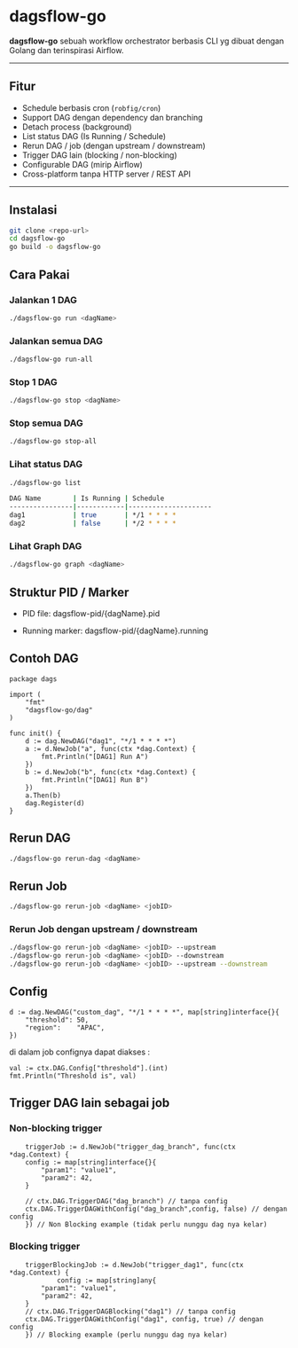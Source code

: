 # dagsflow-go

**dagsflow-go** sebuah workflow orchestrator berbasis CLI yg dibuat dengan Golang dan terinspirasi Airflow.

---

## Fitur
- Schedule berbasis cron (`robfig/cron`)
- Support DAG dengan dependency dan branching
- Detach process (background)
- List status DAG (Is Running / Schedule)
- Rerun DAG / job (dengan upstream / downstream)
- Trigger DAG lain (blocking / non-blocking)
- Configurable DAG (mirip Airflow)
- Cross-platform tanpa HTTP server / REST API

---

## Instalasi

```bash
git clone <repo-url>
cd dagsflow-go
go build -o dagsflow-go
```

## Cara Pakai

### Jalankan 1 DAG

```bash
./dagsflow-go run <dagName>
```

### Jalankan semua DAG

```bash
./dagsflow-go run-all
```

### Stop 1 DAG

```bash
./dagsflow-go stop <dagName>
```

### Stop semua DAG

```bash
./dagsflow-go stop-all
```

### Lihat status DAG

```bash
./dagsflow-go list
```

```bash
DAG Name        | Is Running | Schedule
----------------|------------|---------------------
dag1            | true       | */1 * * * *
dag2            | false      | */2 * * * *
```

### Lihat Graph DAG

```bash
./dagsflow-go graph <dagName>
```

## Struktur PID / Marker

- PID file: dagsflow-pid/{dagName}.pid

- Running marker: dagsflow-pid/{dagName}.running

## Contoh DAG

```golang
package dags

import (
	"fmt"
	"dagsflow-go/dag"
)

func init() {
	d := dag.NewDAG("dag1", "*/1 * * * *")
	a := d.NewJob("a", func(ctx *dag.Context) {
		fmt.Println("[DAG1] Run A")
	})
	b := d.NewJob("b", func(ctx *dag.Context) {
		fmt.Println("[DAG1] Run B")
	})
	a.Then(b)
	dag.Register(d)
}
```

## Rerun DAG
```bash
./dagsflow-go rerun-dag <dagName>
```
## Rerun Job
```bash
./dagsflow-go rerun-job <dagName> <jobID>
```
### Rerun Job dengan upstream / downstream

```bash
./dagsflow-go rerun-job <dagName> <jobID> --upstream
./dagsflow-go rerun-job <dagName> <jobID> --downstream
./dagsflow-go rerun-job <dagName> <jobID> --upstream --downstream
```

## Config

```golang
d := dag.NewDAG("custom_dag", "*/1 * * * *", map[string]interface{}{
	"threshold": 50,
	"region":    "APAC",
})
```
di dalam job confignya dapat diakses :

```golang
val := ctx.DAG.Config["threshold"].(int)
fmt.Println("Threshold is", val)

```

## Trigger DAG lain sebagai job

### Non-blocking trigger
```golang
	triggerJob := d.NewJob("trigger_dag_branch", func(ctx *dag.Context) {
	config := map[string]interface{}{
		"param1": "value1",
		"param2": 42,
	}

	// ctx.DAG.TriggerDAG("dag_branch") // tanpa config
	ctx.DAG.TriggerDAGWithConfig("dag_branch",config, false) // dengan config 
	}) // Non Blocking example (tidak perlu nunggu dag nya kelar)

```

### Blocking trigger
```golang
	triggerBlockingJob := d.NewJob("trigger_dag1", func(ctx *dag.Context) {
			config := map[string]any{
		"param1": "value1",
		"param2": 42,
	}
	// ctx.DAG.TriggerDAGBlocking("dag1") // tanpa config
	ctx.DAG.TriggerDAGWithConfig("dag1", config, true) // dengan config 
	}) // Blocking example (perlu nunggu dag nya kelar)

```